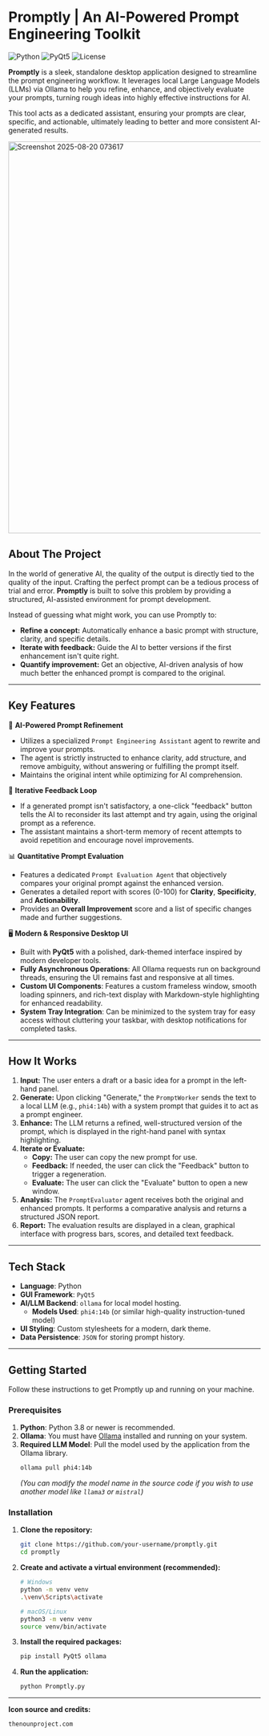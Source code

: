 # Promptly | An AI-Powered Prompt Engineering Toolkit

![Python](https://img.shields.io/badge/python-3.9+-blue.svg)
![PyQt5](https://img.shields.io/badge/GUI-PyQt5-orange.svg)
![License](https://img.shields.io/badge/license-MIT-lightgrey.svg)

**Promptly** is a sleek, standalone desktop application designed to streamline the prompt engineering workflow. It leverages local Large Language Models (LLMs) via Ollama to help you refine, enhance, and objectively evaluate your prompts, turning rough ideas into highly effective instructions for AI.

This tool acts as a dedicated assistant, ensuring your prompts are clear, specific, and actionable, ultimately leading to better and more consistent AI-generated results.

<img width="1282" height="781" alt="Screenshot 2025-08-20 073617" src="https://github.com/user-attachments/assets/c72b79ff-cd42-423a-a315-9c60a8c71984" />


## About The Project

In the world of generative AI, the quality of the output is directly tied to the quality of the input. Crafting the perfect prompt can be a tedious process of trial and error. **Promptly** is built to solve this problem by providing a structured, AI-assisted environment for prompt development.

Instead of guessing what might work, you can use Promptly to:
*   **Refine a concept:** Automatically enhance a basic prompt with structure, clarity, and specific details.
*   **Iterate with feedback:** Guide the AI to better versions if the first enhancement isn't quite right.
*   **Quantify improvement:** Get an objective, AI-driven analysis of how much better the enhanced prompt is compared to the original.

---

## Key Features

🧠 **AI-Powered Prompt Refinement**
*   Utilizes a specialized `Prompt Engineering Assistant` agent to rewrite and improve your prompts.
*   The agent is strictly instructed to enhance clarity, add structure, and remove ambiguity, without answering or fulfilling the prompt itself.
*   Maintains the original intent while optimizing for AI comprehension.

🔄 **Iterative Feedback Loop**
*   If a generated prompt isn't satisfactory, a one-click "feedback" button tells the AI to reconsider its last attempt and try again, using the original prompt as a reference.
*   The assistant maintains a short-term memory of recent attempts to avoid repetition and encourage novel improvements.

📊 **Quantitative Prompt Evaluation**
*   Features a dedicated `Prompt Evaluation Agent` that objectively compares your original prompt against the enhanced version.
*   Generates a detailed report with scores (0-100) for **Clarity**, **Specificity**, and **Actionability**.
*   Provides an **Overall Improvement** score and a list of specific changes made and further suggestions.

🖥️ **Modern & Responsive Desktop UI**
*   Built with **PyQt5** with a polished, dark-themed interface inspired by modern developer tools.
*   **Fully Asynchronous Operations**: All Ollama requests run on background threads, ensuring the UI remains fast and responsive at all times.
*   **Custom UI Components**: Features a custom frameless window, smooth loading spinners, and rich-text display with Markdown-style highlighting for enhanced readability.
*   **System Tray Integration**: Can be minimized to the system tray for easy access without cluttering your taskbar, with desktop notifications for completed tasks.

---

## How It Works

1.  **Input:** The user enters a draft or a basic idea for a prompt in the left-hand panel.
2.  **Generate:** Upon clicking "Generate," the `PromptWorker` sends the text to a local LLM (e.g., `phi4:14b`) with a system prompt that guides it to act as a prompt engineer.
3.  **Enhance:** The LLM returns a refined, well-structured version of the prompt, which is displayed in the right-hand panel with syntax highlighting.
4.  **Iterate or Evaluate:**
    *   **Copy:** The user can copy the new prompt for use.
    *   **Feedback:** If needed, the user can click the "Feedback" button to trigger a regeneration.
    *   **Evaluate:** The user can click the "Evaluate" button to open a new window.
5.  **Analysis:** The `PromptEvaluator` agent receives both the original and enhanced prompts. It performs a comparative analysis and returns a structured JSON report.
6.  **Report:** The evaluation results are displayed in a clean, graphical interface with progress bars, scores, and detailed text feedback.

---

## Tech Stack

*   **Language**: Python
*   **GUI Framework**: `PyQt5`
*   **AI/LLM Backend**: `ollama` for local model hosting.
    *   **Models Used**: `phi4:14b` (or similar high-quality instruction-tuned model)
*   **UI Styling**: Custom stylesheets for a modern, dark theme.
*   **Data Persistence**: `JSON` for storing prompt history.

---

## Getting Started

Follow these instructions to get Promptly up and running on your machine.

### Prerequisites

1.  **Python**: Python 3.8 or newer is recommended.
2.  **Ollama**: You must have [Ollama](https://ollama.com/) installed and running on your system.
3.  **Required LLM Model**: Pull the model used by the application from the Ollama library.
    ```sh
    ollama pull phi4:14b
    ```
    *(You can modify the model name in the source code if you wish to use another model like `llama3` or `mistral`)*

### Installation

1.  **Clone the repository:**
    ```sh
    git clone https://github.com/your-username/promptly.git
    cd promptly
    ```
2.  **Create and activate a virtual environment (recommended):**
    ```sh
    # Windows
    python -m venv venv
    .\venv\Scripts\activate

    # macOS/Linux
    python3 -m venv venv
    source venv/bin/activate
    ```
3.  **Install the required packages:**
    ```sh
    pip install PyQt5 ollama
    ```
4.  **Run the application:**
    ```sh
    python Promptly.py
    ```
---

**Icon source and credits:**
```
thenounproject.com
```
